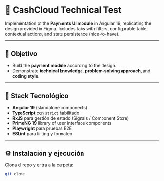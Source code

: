 # 💜 CashCloud Technical Test

Implementation of the **Payments UI module** in Angular 19, replicating the design provided in Figma.
Includes tabs with filters, configurable table, contextual actions, and state persistence (nice-to-have).

---

## 🎯 Objetivo
- Build the **payment module** according to the design.
- Demonstrate **technical knowledge**, **problem-solving approach**, and **coding style**.

---

## 🚀 Stack Tecnológico
- **Angular 19** (standalone components)
- **TypeScript** con `strict` habilitado
- **RxJS** para gestión de estado (Signals / Component Store)
- **PrimeNG 19** library of user interface components
- **Playwright** para pruebas E2E
- **ESLint** para linting y formateo

---

## ⚙️ Instalación y ejecución

Clona el repo y entra a la carpeta:

```bash
git clone 

